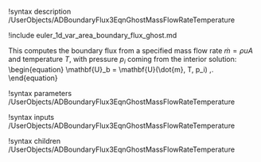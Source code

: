 !syntax description /UserObjects/ADBoundaryFlux3EqnGhostMassFlowRateTemperature

!include euler_1d_var_area_boundary_flux_ghost.md

This computes the boundary flux from a specified mass flow rate $\dot{m}=\rho u A$
and temperature $T$, with pressure $p_i$ coming from the interior solution:
\begin{equation}
  \mathbf{U}_b = \mathbf{U}(\dot{m}, T, p_i) \,.
\end{equation}

!syntax parameters /UserObjects/ADBoundaryFlux3EqnGhostMassFlowRateTemperature

!syntax inputs /UserObjects/ADBoundaryFlux3EqnGhostMassFlowRateTemperature

!syntax children /UserObjects/ADBoundaryFlux3EqnGhostMassFlowRateTemperature
